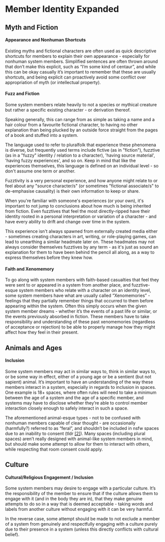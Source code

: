 # Member Identity Expanded

## Myth and Fiction

#### Appearance and Nonhuman Shortcuts

Existing myths and fictional characters are often used as quick descriptive shortcuts for members to explain their own appearance - especially for nonhuman system members. Simplified sentences are often thrown around that don’t make this explicit, such as “I’m some kind of centaur”, and while this can be okay casually it’s important to remember that these are usually shortcuts, and being explicit can proactively avoid some conflict over appropriation of myth (or intellectual property).


#### Fuzz and Fiction

Some system members relate heavily to not a species or mythical creature but rather a specific existing character - or derivation thereof.

Speaking generally, this can range from as simple as taking a name and a hair colour from a favourite fictional character, to having no other explanation than being plucked by an outside force straight from the pages of a book and stuffed into a system.

The language used to refer to pluralfolk that experience these phenomena is diverse, but frequently used terms include fictive (as in "fiction"), fuzztive (as in a "fuzzy" identity / relation to a character), 'having source material', 'having fuzzy experiences', and so on. Keep in mind that like the experiences themselves, this language is defined on an individual level - so don't assume one term or another.

Fuzztivity is a very personal experience, and how anyone might relate to or feel about any "source character/s" (or sometimes "fictional associate/s" to de-emphasise causality) is their own information to keep or share.

When you're familiar with someone's experiences (or your own), it's important to not jump to conclusions about how much is being inherited from fiction. Even fuzztives that feel the most directly-ripped have their identity rooted in a personal interpretation or variation of a character - and have every ability to drift and change over time in the system.

This experience isn't always spawned from externally created media either - sometimes creating characters in art, writing, or role-playing games, can lead to unearthing a similar headmate later on. These headmates may not always consider themselves fuzztives by any term - as it's just as sound an explanation for them to have been behind the pencil all along, as a way to express themselves before they knew how.

#### Faith and Xenomemory

To go along with system members with faith-based casualties that feel they were sent to or appeared in a system from another place, and fuzztive-esque system members who relate with a character on an identity level, some system members have what are usually called “Xenomemories” - feelings that they partially remember things that occurred to them before appearing within the system. Often this simply occurs when the given system member dreams - whether it’s the events of a past life or similar, or the events previously absorbed in fiction. These members have to take responsibility and understanding of these past xenomemories (regardless of acceptance or rejection) to be able to properly manage how they might affect how they feel in their present.


## Animals and Ages

#### Inclusion

Some system members may act in similar ways to, think in similar ways to, or be some way in effect, either of a young age or be a sentient (but not sapient) animal. It’s important to have an understanding of the way these members interact in a system, especially in regards to inclusion in spaces. One example is 18+ spaces, where often rules will need to take a minimum between the age of a system and the age of a specific member, and systems may have to disclose whether they’re able to control member interaction closely enough to safely interact in such a space. 

The aforementioned animal-esque types - not to be confused with nonhuman members capable of clear thought - are occasionally (harmfully?) referred to as “feral”, and shouldn’t be included in nsfw spaces due to an inability to consent (tldr [[2]](https://knowyourmeme.com/memes/harkness-test)). Many spaces (including plural spaces) aren’t really designed with animal-like system members in mind, but should make some attempt to allow for them to interact with others, while respecting that room consent could apply.


## Culture

#### Cultural/Religious Engagement / Inclusion

Some system members may desire to engage with a particular culture. It’s the responsibility of the member to ensure that if the culture allows them to engage with it (and in the body they are in), that they make genuine attempts to do so in a way that is deemed acceptable - taking words and labels from another culture without engaging with it can be very harmful.

In the reverse case, some attempt should be made to not exclude a member of a system from genuinely and respectfully engaging with a culture purely due to their presence in a system (unless this directly conflicts with cultural belief). 
